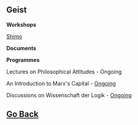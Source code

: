 ## Geist

**Workshops**

[Shimo](https://shimo.im/folder/m4kMLGzJ4ltlPMqD)

**Documents**

**Programmes**

Lectures on Philosophical Attitudes - Ongoing

An Introduction to Marx's Capital - [Ongoing]()

Discussions on Wissenschaft der Logik - [Ongoing]()

## [Go Back](https://yaotongyuannvv.github.io/)
